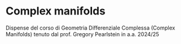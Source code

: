 # Complex manifolds
Dispense del corso di Geometria Differenziale Complessa (Complex Manifolds) tenuto dal prof. Gregory Pearlstein in a.a. 2024/25

